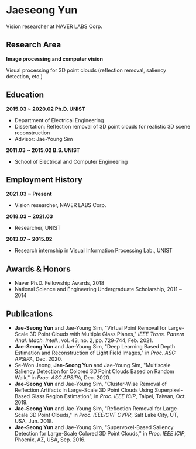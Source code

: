 # Jaeseong Yun

Vision researcher at NAVER LABS Corp. 

## Research Area

**Image processing and computer vision**

Visual processing for 3D point clouds (reflection removal, saliency detection, etc.)

## Education

**2015.03 ~ 2020.02 Ph.D. UNIST**
- Department of Electrical Engineering
- Dissertation: Reflection removal of 3D point clouds for realistic 3D scene reconstruction
- Advisor: Jae-Young Sim

**2011.03 ~ 2015.02 B.S. UNIST**
- School of Electrical and Computer Engineering

## Employment History

**2021.03 ~ Present**
- Vision researcher, NAVER LABS Corp. 

**2018.03 ~ 2021.03**
- Researcher, UNIST

**2013.07 ~ 2015.02**
- Research internship in Visual Information Processing Lab., UNIST

## Awards & Honors

- Naver Ph.D. Fellowship Awards, 2018
- National Science and Engineering Undergraduate Scholarship, 2011 ~ 2014

## Publications

- **Jae-Seong Yun** and Jae-Young Sim, "Virtual Point Removal for Large-Scale 3D Point Clouds with Multiple Glass Planes," _IEEE Trans. Pattern Anal. Mach. Intell._, vol. 43, no. 2, pp. 729-744, Feb. 2021.
- **Jae-Seong Yun** and Jae-Young Sim, "Deep Learning Based Depth Estimation and Reconstruction of Light Field Images," in _Proc. ASC APSIPA_, Dec. 2020.
- Se-Won Jeong, **Jae-Seong Yun** and Jae-Young Sim, "Multiscale Saliency Detection for Colored 3D Point Clouds Based on Random Walk," in _Proc. ASC APSIPA_, Dec. 2020.
- **Jae-Seong Yun** and Jae-Young Sim, "Cluster-Wise Removal of Reflection Artifacts in Large-Scale 3D Point Clouds Using Superpixel-Based Glass Region Estimation", in _Proc. IEEE ICIP_, Taipei, Taiwan, Oct. 2019.
- **Jae-Seong Yun** and Jae-Young Sim, "Reflection Removal for Large-Scale 3D Point Clouds," in _Proc. IEEE/CVF CVPR_, Salt Lake City, UT, USA, Jun. 2018.
- **Jae-Seong Yun** and Jae-Young Sim, "Supervoxel-Based Saliency Detection for Large-Scale Colored 3D Point Clouds," in _Proc. IEEE ICIP_, Phoenix, AZ, USA, Sep. 2016.
